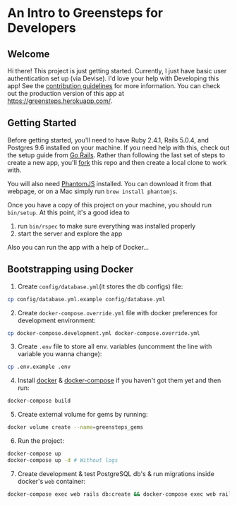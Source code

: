 # An Intro to Greensteps for Developers

## Welcome
Hi there! This project is just getting started. Currently, I just have basic user authentication set up (via Devise). I'd love your help with Developing this app! See the [contribution guidelines](CONTRIBUTING.md) for more information. You can check out the production version of this app at https://greensteps.herokuapp.com/.

## Getting Started
Before getting started, you'll need to have Ruby 2.4.1, Rails 5.0.4, and Postgres 9.6 installed on your machine. If you need help with this, check out the setup guide from [Go Rails](https://gorails.com/setup). Rather than following the last set of steps to create a new app, you'll [fork](https://help.github.com/articles/fork-a-repo/) this repo and then create a local clone to work with.

You will also need [PhantomJS](http://phantomjs.org/) installed. You can download it from that webpage, or on a Mac simply run `brew install phantomjs`.

Once you have a copy of this project on your machine, you should run `bin/setup`. At this point, it's a good idea to

1) run `bin/rspec` to make sure everything was installed properly
2) start the server and explore the app

Also you can run the app with a help of Docker...

## Bootstrapping using Docker
1) Create `config/database.yml`(it stores the db configs) file:

  ```bash
  cp config/database.yml.example config/database.yml
  ```

2) Create `docker-compose.override.yml` file with docker preferences for development environment:

  ```bash
  cp docker-compose.development.yml docker-compose.override.yml
  ```

3) Create `.env` file to store all env. variables (uncomment the line with variable you wanna change):

  ```bash
  cp .env.example .env
  ```

4) Install [docker](https://docs.docker.com/engine/installation/) & [docker-compose](https://docs.docker.com/compose/install/) if you haven't got them yet and then run:

  ```bash
  docker-compose build
  ```

5) Create external volume for gems by running:

  ```bash
  docker volume create --name=greensteps_gems
  ```

6) Run the project:

  ```bash
  docker-compose up
  docker-compose up -d # Without logs
  ```

7) Create development & test PostgreSQL db's & run migrations inside docker's `web` container:

  ```bash
  docker-compose exec web rails db:create && docker-compose exec web rails db:migrate
  ```
